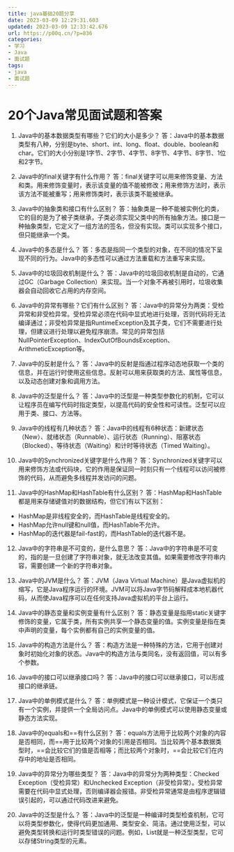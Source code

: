 ```yaml
---
title: java基础20题分享
date: 2023-03-09 12:29:31.603
updated: 2023-03-09 12:33:42.676
url: https://p00q.cn/?p=836
categories: 
- 学习
- Java
- 面试题
tags: 
- java
- 面试题
---
```


# 20个Java常见面试题和答案
1. Java中的基本数据类型有哪些？它们的大小是多少？
答：Java中的基本数据类型有八种，分别是byte、short、int、long、float、double、boolean和char。它们的大小分别是1字节、2字节、4字节、8字节、4字节、8字节、1位和2字节。

2. Java中的final关键字有什么作用？
答：final关键字可以用来修饰变量、方法和类。用来修饰变量时，表示该变量的值不能被修改；用来修饰方法时，表示该方法不能被重写；用来修饰类时，表示该类不能被继承。

3. Java中的抽象类和接口有什么区别？
答：抽象类是一种不能被实例化的类，它的目的是为了被子类继承，子类必须实现父类中的所有抽象方法。接口是一种抽象类型，它定义了一组方法的签名，但没有实现。类可以实现多个接口，但只能继承一个类。

4. Java中的多态是什么？
答：多态是指同一个类型的对象，在不同的情况下呈现不同的行为。Java中的多态性可以通过方法重载和方法重写来实现。

5. Java中的垃圾回收机制是什么？
答：Java中的垃圾回收机制是自动的，它通过GC（Garbage Collection）来实现。当一个对象不再被引用时，垃圾收集器会自动回收它占用的内存空间。

6. Java中的异常有哪些？它们有什么区别？
答：Java中的异常分为两类：受检异常和非受检异常。受检异常必须在代码中显式地进行处理，否则代码将无法编译通过；非受检异常是指RuntimeException及其子类，它们不需要进行处理，但建议进行处理以避免程序崩溃。常见的异常包括NullPointerException、IndexOutOfBoundsException、ArithmeticException等。

7. Java中的反射是什么？
答：Java中的反射是指通过程序动态地获取一个类的信息，并在运行时使用这些信息。反射可以用来获取类的方法、属性等信息，以及动态创建对象和调用方法。

8. Java中的泛型是什么？
答：Java中的泛型是一种类型参数化的机制，它可以让程序员在编写代码时指定类型，以提高代码的安全性和可读性。泛型可以应用于类、接口、方法等。

9. Java中的线程有几种状态？
答：Java中的线程有6种状态：新建状态（New）、就绪状态（Runnable）、运行状态（Running）、阻塞状态（Blocked）、等待状态（Waiting）和计时等待状态（Timed Waiting）。

10. Java中的Synchronized关键字是什么作用？
答：Synchronized关键字可以用来修饰方法或代码块，它的作用是保证同一时刻只有一个线程可以访问被修饰的代码，从而避免多线程并发访问的问题。

11. Java中的HashMap和HashTable有什么区别？
答：HashMap和HashTable都是用来存储键值对的数据结构，但它们有以下区别：
- HashMap是非线程安全的，而HashTable是线程安全的。
- HashMap允许null键和null值，而HashTable不允许。
- HashMap的迭代器是fail-fast的，而HashTable的迭代器不是。

12. Java中的字符串是不可变的，是什么意思？
答：Java中的字符串是不可变的，指的是一旦创建了字符串对象，就无法改变其值。如果需要修改字符串内容，需要创建一个新的字符串对象。

13. Java中的JVM是什么？
答：JVM（Java Virtual Machine）是Java虚拟机的缩写，它是Java程序运行的环境。JVM可以将Java字节码解释成本地机器代码，从而使Java程序可以在任何支持Java虚拟机的平台上运行。

14. Java中的静态变量和实例变量有什么区别？
答：静态变量是指用static关键字修饰的变量，它属于类，所有实例共享一个静态变量的值。实例变量是指在类中声明的变量，每个实例都有自己的实例变量的值。

15. Java中的构造方法是什么？
答：构造方法是一种特殊的方法，它用于创建对象时初始化对象的状态。Java中的构造方法与类同名，没有返回值，可以有多个参数。

16. Java中的接口可以继承接口吗？
答：Java中的接口可以继承接口，可以形成接口的继承链。

17. Java中的单例模式是什么？
答：单例模式是一种设计模式，它保证一个类只有一个实例，并提供一个全局访问点。Java中的单例模式可以使用静态变量或静态方法实现。

18. Java中的equals和\==有什么区别？
答：equals方法用于比较两个对象的内容是否相同，而==用于比较两个对象的引用是否相同。当比较两个基本数据类型时，==会比较它们的值是否相等；而比较两个对象时，==会比较它们在内存中的地址是否相同。
19. Java中的异常分为哪些类型？
答：Java中的异常分为两种类型：Checked Exception（受检异常）和Unchecked Exception（非受检异常）。受检异常需要在代码中显式处理，否则编译器会报错。非受检异常通常是由程序逻辑错误引起的，可以通过代码改进来避免。

20. Java中的泛型是什么？
答：Java中的泛型是一种编译时类型检查机制，它可以将类型参数化，使得代码更加通用、类型安全、简洁。通过使用泛型，可以避免类型转换和运行时类型错误的问题。例如，List<String>就是一种泛型类型，它可以存储String类型的元素。